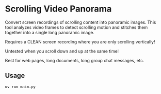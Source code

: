 # Scrolling Video Panorama

Convert screen recordings of scrolling content into panoramic images. This tool analyzes video frames to detect scrolling motion and stitches them together into a single long panoramic image.

Requires a CLEAN screen recording where you are only scrolling vertically!

Untested when you scroll down and up at the same time!

Best for web pages, long documents, long group chat messages, etc.

## Usage

```bash
uv run main.py
```

